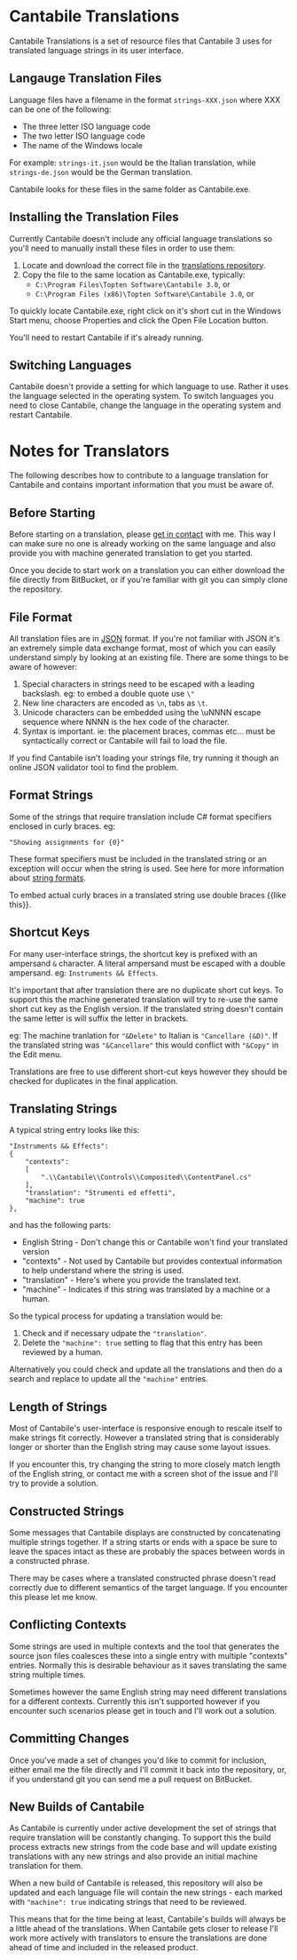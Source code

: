 # Cantabile Translations

Cantabile Translations is a set of resource files that Cantabile 3 uses for translated language strings in its user interface.

## Langauge Translation Files

Language files have a filename in the format `strings-XXX.json` where XXX can be one of the following:

* The three letter ISO language code
* The two letter ISO language code
* The name of the Windows locale

For example: `strings-it.json` would be the Italian translation, while `strings-de.json` would be the German translation.

Cantabile looks for these files in the same folder as Cantabile.exe.

## Installing the Translation Files

Currently Cantabile doesn't include any official language translations so you'll need to manually install these files in order to use them:

1. Locate and download the correct file in the [translations repository](https://bitbucket.org/toptensoftware/cantabiletranslations/src).
2. Copy the file to the same location as Cantabile.exe, typically:
	* `C:\Program Files\Topten Software\Cantabile 3.0`, or 
	* `C:\Program Files (x86)\Topten Software\Cantabile 3.0`, or 

To quickly locate Cantabile.exe, right click on it's short cut in the Windows Start menu, choose Properties and click the Open File Location button.

You'll need to restart Cantabile if it's already running.

## Switching Languages

Cantabile doesn't provide a setting for which language to use.  Rather it uses the language selected in the operating system.  To switch languages you need to close Cantabile, change the language in the operating system and restart Cantabile.

# Notes for Translators

The following describes how to contribute to a language translation for Cantabile and contains important information that you must be aware of.

## Before Starting

Before starting on a translation, please [get in contact](http://www.cantabilesoftware.com/contact) with me.  This way I can make sure no one is already working on the same language and also provide you with machine generated translation to get you started.

Once you decide to start work on a translation you can either download the file directly from BitBucket, or if you're familiar with git you can simply clone the repository.

## File Format

All translation files are in [JSON](http://json.org/) format.  If you're not familiar with JSON it's an extremely simple data exchange format, most of which you can easily understand simply by looking at an existing file.  There are some things to be aware of however:

1. Special characters in strings need to be escaped with a leading backslash.  eg: to embed a double quote use `\"`
2. New line characters are encoded as `\n`, tabs as `\t`.
3. Unicode characters can be embedded using the \uNNNN escape sequence where NNNN is the hex code of the character.
4. Syntax is important. ie: the placement braces, commas etc... must be syntactically correct or Cantabile will fail to load the file.

If you find Cantabile isn't loading your strings file, try running it though an online JSON validator tool to find the problem.

## Format Strings

Some of the strings that require translation include C# format specifiers enclosed in curly braces.  eg:

	"Showing assignments for {0}"

These format specifiers must be included in the translated string or an exception will occur when the string is used.  See here for more information about [string formats](http://msdn.microsoft.com/en-us/library/system.string.format(v=vs.110).aspx#HowFormatted).

To embed actual curly braces in a translated string use double braces {{like this}}.

## Shortcut Keys

For many user-interface strings, the shortcut key is prefixed with an ampersand `&` character.  A literal ampersand must be escaped with a double ampersand. eg: `Instruments && Effects`.

It's important that after translation there are no duplicate short cut keys.  To support this the machine generated translation will try to re-use the same short cut key as the English version.  If the translated string doesn't contain the same letter is will suffix the letter in brackets.

eg: The machine tranlation for `"&Delete"` to Italian is `"Cancellare (&D)"`.  If the translated string was `"&Cancellare"` this would conflict with `"&Copy"` in the Edit menu.

Translations are free to use different short-cut keys however they should be checked for duplicates in the final application.

## Translating Strings

A typical string entry looks like this:

	"Instruments && Effects": 
	{
		"contexts": 
		[
			".\\Cantabile\\Controls\\Composited\\ContentPanel.cs"
		],
		"translation": "Strumenti ed effetti",
		"machine": true
	},

and has the following parts:

* English String - Don't change this or Cantabile won't find your translated version
* "contexts" - Not used by Cantabile but provides contextual information to help understand where the string is used.
* "translation" - Here's where you provide the translated text.
* "machine" - Indicates if this string was translated by a machine or a human.

So the typical process for updating a translation would be:

1. Check and if necessary udpate the `"translation"`.
2. Delete the `"machine": true` setting to flag that this entry has been reviewed by a human.

Alternatively you could check and update all the translations and then do a search and replace to update all the `"machine"` entries.

## Length of Strings

Most of Cantabile's user-interface is responsive enough to rescale itself to make strings fit correctly. However a translated string that is considerably longer or shorter than the English string may cause some layout issues.  

If you encounter this, try changing the string to more closely match length of the English string, or contact me with a screen shot of the issue and I'll try to provide a solution.

## Constructed Strings

Some messages that Cantabile displays are constructed by concatenating multiple strings together.  If a string starts or ends with a space be sure to leave the spaces intact as these are probably the spaces between words in a constructed phrase.

There may be cases where a translated constructed phrase doesn't read correctly due to different semantics of the target language.  If you encounter this please let me know.


## Conflicting Contexts

Some strings are used in multiple contexts and the tool that generates the source json files coalesces these into a single entry with multiple "contexts" entries.  Normally this is desirable behaviour as it saves translating the same string multiple times.

Sometimes however the same English string may need different translations for a different contexts.  Currently this isn't supported however if you encounter such scenarios please get in touch and I'll work out a solution.

## Committing Changes

Once you've made a set of changes you'd like to commit for inclusion, either email me the file directly and I'll commit it back into the repository, or, if you understand git you can send me a pull request on BitBucket.

## New Builds of Cantabile

As Cantabile is currently under active development the set of strings that require translation will be constantly changing.  To support this the build process extracts new strings from the code base and will update existing translations with any new strings and also provide an initial machine translation for them.

When a new build of Cantabile is released, this repository will also be updated and each language file will contain the new strings - each marked with `"machine": true` indicating strings that need to be reviewed.

This means that for the time being at least, Cantabile's builds will always be a little ahead of the translations.  When Cantabile gets closer to release I'll work more actively with translators to ensure the translations are done ahead of time and included in the released product.
